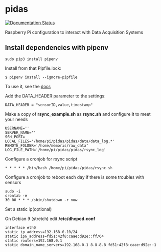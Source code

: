 # pidas

[![Documentation Status](https://readthedocs.org/projects/pidas/badge/?version=latest)](http://pidas.readthedocs.io/en/latest/?badge=latest)
    
Raspberry Pi configuration to interact with Data Acquisition Systems

## Install dependencies with pipenv

    sudo pip3 install pipenv

Install from that Pipfile.lock:

    $ pipenv install --ignore-pipfile

To use it, see the [docs](http://pidas.readthedocs.io/en/latest/start.html)

Add the DATA_HEADER parameter to the settings:

    DATA_HEADER = "sensorID,value,timestamp"
    
Make a copy of **rsync_example.sh** as **rsync.sh** and configure it to meet your needs

    USERNAME=''
    SERVER_NAME=''
    SSH_PORT=
    LOCAL_FILES='/home/pi/pidas/pidas/data/data_log.*'
    REMOTE_FOLDER='/home/memoris/raw_data'
    LOG_FILE_PATH='/home/pi/pidas/pidas/rsync_log'

Configure a cronjob for rsync script

    * * * * * /bin/bash /home/pi/pidas/pidas/rsync.sh
   
Configure a cronjob to reboot each day if there is some troubles with sensors

    sudo -i
    crontab -e
    30 00 * * * /sbin/shutdown -r now
    
Set a static ip(optional)

On Debian 9 (stretch) edit **/etc/dhcpcd.conf**

    interface eth0
    static ip_address=192.168.0.10/24
    static ip6_address=fd51:42f8:caae:d92e::ff/64
    static routers=192.168.0.1
    static domain_name_servers=192.168.0.1 8.8.8.8 fd51:42f8:caae:d92e::1
